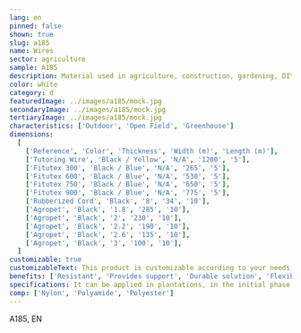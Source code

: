 ```yaml
---
lang: en
pinned: false
shown: true
slug: a185
name: Wires
sector: agriculture
sample: A185
description: Material used in agriculture, construction, gardening, DIY, among others. It allows for "tying" or joining different parts, providing stability and resistance.
color: white
category: d
featuredImage: ../images/a185/mock.jpg
secondaryImage: ../images/a185/mock.jpg
tertiaryImage: ../images/a185/mock.jpg
characteristics: ['Outdoor', 'Open Field', 'Greenhouse']
dimensions:
  [
    ['Reference', 'Color', 'Thickness', 'Width (m)', 'Length (m)'],
    ['Tutoring Wire', 'Black / Yellow', 'N/A', '1200', '5'],
    ['Fitutex 300', 'Black / Blue', 'N/A', '265', '5'],
    ['Fitutex 600', 'Black / Blue', 'N/A', '530', '5'],
    ['Fitutex 750', 'Black / Blue', 'N/A', '650', '5'],
    ['Fitutex 900', 'Black / Blue', 'N/A', '775', '5'],
    ['Rubberized Cord', 'Black', '8', '34', '10'],
    ['Agropet', 'Black', '1.8', '285', '10'],
    ['Agropet', 'Black', '2', '230', '10'],
    ['Agropet', 'Black', '2.2', '190', '10'],
    ['Agropet', 'Black', '2.6', '135', '10'],
    ['Agropet', 'Black', '3', '100', '10'],
  ]
customizable: true
customizableText: This product is customizable according to your needs. Contact us for more information.
benefits: ['Resistant', 'Provides support', 'Durable solution', 'Flexible', 'Reusable']
specifications: It can be applied in plantations, in the initial phase of growth and eventual progression.
comp: ['Nylon', 'Polyamide', 'Polyester']
---
```


A185, EN
